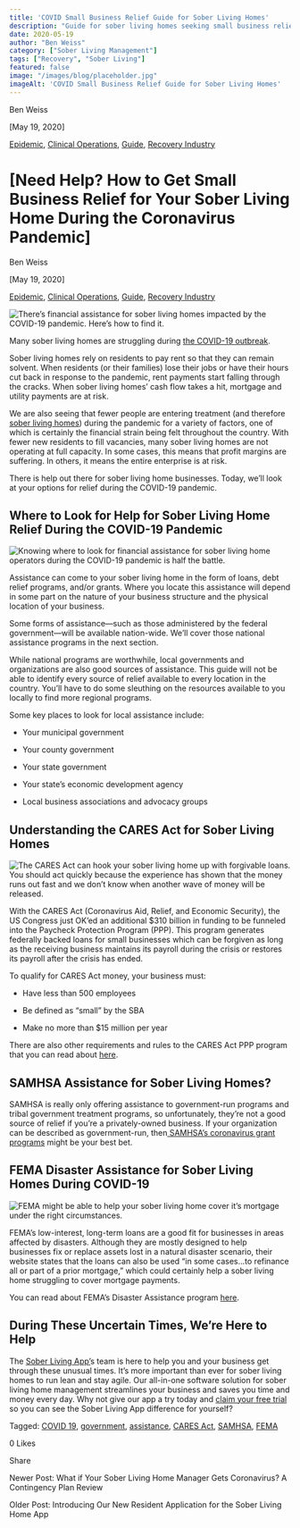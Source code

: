 ```yaml
---
title: 'COVID Small Business Relief Guide for Sober Living Homes'
description: "Guide for sober living homes seeking small business relief during the COVID-19 pandemic. Learn about options & how to get help."
date: 2020-05-19
author: "Ben Weiss"
category: ["Sober Living Management"]
tags: ["Recovery", "Sober Living"]
featured: false
image: "/images/blog/placeholder.jpg"
imageAlt: 'COVID Small Business Relief Guide for Sober Living Homes'
---
```


Ben Weiss

[May 19, 2020]

[Epidemic](/sober-living-app-blog/category/Epidemic), [Clinical Operations](/sober-living-app-blog/category/Clinical+Operations), [Guide](/sober-living-app-blog/category/Guide), [Recovery Industry](/sober-living-app-blog/category/Recovery+Industry)

#  [Need Help? How to Get Small Business Relief for Your Sober Living Home During the Coronavirus Pandemic]

Ben Weiss

[May 19, 2020]

[Epidemic](/sober-living-app-blog/category/Epidemic), [Clinical Operations](/sober-living-app-blog/category/Clinical+Operations), [Guide](/sober-living-app-blog/category/Guide), [Recovery Industry](/sober-living-app-blog/category/Recovery+Industry)

![There’s financial assistance for sober living homes impacted by the COVID-19 pandemic. Here’s how to find it.](/images/blog/need-help-how-to-get-small-business-relief-for-your-sober-living-home-during-the-coronavirus-pandemic/Screenshot_2020-05-14_at_9.52.40_AM.png)

Many sober living homes are struggling during [the COVID-19 outbreak](/sober-living-app-blog/5-ways-coronavirus-is-changing-the-sober-living-industrynbsp). 

Sober living homes rely on residents to pay rent so that they can remain solvent. When residents (or their families) lose their jobs or have their hours cut back in response to the pandemic, rent payments start falling through the cracks. When sober living homes’ cash flow takes a hit, mortgage and utility payments are at risk. 

We are also seeing that fewer people are entering treatment (and therefore [sober living homes](/sober-living-app-blog/3-coronavirus-changes-your-sober-living-home-needs-to-make-this-week)) during the pandemic for a variety of factors, one of which is certainly the financial strain being felt throughout the country. With fewer new residents to fill vacancies, many sober living homes are not operating at full capacity. In some cases, this means that profit margins are suffering. In others, it means the entire enterprise is at risk.

There is help out there for sober living home businesses. Today, we’ll look at your options for relief during the COVID-19 pandemic. 

## Where to Look for Help for Sober Living Home Relief During the COVID-19 Pandemic 

![Knowing where to look for financial assistance for sober living home operators during the COVID-19 pandemic is half the battle.](/images/blog/need-help-how-to-get-small-business-relief-for-your-sober-living-home-during-the-coronavirus-pandemic/Screenshot_2020-05-14_at_9.53.57_AM.png)

Assistance can come to your sober living home in the form of loans, debt relief programs, and/or grants. Where you locate this assistance will depend in some part on the nature of your business structure and the physical location of your business. 

Some forms of assistance—such as those administered by the federal government—will be available nation-wide. We’ll cover those national assistance programs in the next section. 

While national programs are worthwhile, local governments and organizations are also good sources of assistance. This guide will not be able to identify every source of relief available to every location in the country. You’ll have to do some sleuthing on the resources available to you locally to find more regional programs.

Some key places to look for local assistance include: 

  * Your municipal government 

  * Your county government 

  * Your state government 

  * Your state’s economic development agency 

  * Local business associations and advocacy groups 

## Understanding the CARES Act for Sober Living Homes 

![The CARES Act can hook your sober living home up with forgivable loans. You should act quickly because the experience has shown that the money runs out fast and we don’t know when another wave of money will be released.](/images/blog/need-help-how-to-get-small-business-relief-for-your-sober-living-home-during-the-coronavirus-pandemic/Screenshot_2020-05-14_at_9.54.43_AM.png)

With the CARES Act (Coronavirus Aid, Relief, and Economic Security), the US Congress just OK’ed an additional $310 billion in funding to be funneled into the Paycheck Protection Program (PPP). This program generates federally backed loans for small businesses which can be forgiven as long as the receiving business maintains its payroll during the crisis or restores its payroll after the crisis has ended. 

To qualify for CARES Act money, your business must: 

  * Have less than 500 employees 

  * Be defined as “small” by the SBA

  * Make no more than $15 million per year 

There are also other requirements and rules to the CARES Act PPP program that you can read about [here](https://www.uschamber.com/sites/default/files/023595_comm_corona_virus_smallbiz_loan_final.pdf). 

## SAMHSA Assistance for Sober Living Homes? 

SAMHSA is really only offering assistance to government-run programs and tribal government treatment programs, so unfortunately, they’re not a good source of relief if you’re a privately-owned business. If your organization can be described as government-run, then[ SAMHSA’s coronavirus grant programs](https://www.samhsa.gov/grants/grant-announcements/fg-20-006) might be your best bet.

## FEMA Disaster Assistance for Sober Living Homes During COVID-19

![FEMA might be able to help your sober living home cover it’s mortgage under the right circumstances.](/images/blog/need-help-how-to-get-small-business-relief-for-your-sober-living-home-during-the-coronavirus-pandemic/Screenshot_2020-05-14_at_9.55.25_AM.png)

FEMA’s low-interest, long-term loans are a good fit for businesses in areas affected by disasters. Although they are mostly designed to help businesses fix or replace assets lost in a natural disaster scenario, their website states that the loans can also be used “in some cases...to refinance all or part of a prior mortgage,” which could certainly help a sober living home struggling to cover mortgage payments. 

You can read about FEMA’s Disaster Assistance program [here](https://www.disasterassistance.gov/get-assistance/forms-of-assistance/4479). 

## During These Uncertain Times, We’re Here to Help 

The [Sober Living App’](/)s team is here to help you and your business get through these unusual times. It’s more important than ever for sober living homes to run lean and stay agile. Our all-in-one software solution for sober living home management streamlines your business and saves you time and money every day. Why not give our app a try today and [claim your free trial](https://signup.behavehealth.com/?product=sober_living_app) so you can see the Sober Living App difference for yourself?  

Tagged: [COVID 19](/sober-living-app-blog/tag/COVID+19), [government](/sober-living-app-blog/tag/government), [assistance](/sober-living-app-blog/tag/assistance), [CARES Act](/sober-living-app-blog/tag/CARES+Act), [SAMHSA](/sober-living-app-blog/tag/SAMHSA), [FEMA](https://soberlivingapp.com/sober-living-app-blog/tag/FEMA)

0 Likes

Share

Newer Post: What if Your Sober Living Home Manager Gets Coronavirus? A Contingency Plan Review

Older Post: Introducing Our New Resident Application for the Sober Living Home App